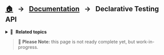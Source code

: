## [🏠][home] &nbsp; → &nbsp; [Documentation][api] &nbsp; → &nbsp; **Declarative Testing API**

<details>
  <summary>🧭 &nbsp;<b>Related topics</b></summary>

> ### First Steps
>
> Learn how to integrate ngtx into your test cases step by step. The [first steps page][firststeps] is the perfect starting point, when you never worked with ngtx before.
>
> ### Writing Good Tests
>
> Learn how to write [robust and readable tests][goodtests].
>
> ### Feature API
>
> Formal documentation of ngtx' [imperative test helpers][api].

---

</details>

> 🚧 **Please Note:** this page is not ready complete yet, but work-in-progress.

[api]: ./DOCUMENTATION.md
[goodtests]: ./GOOD_TESTS.md
[firststeps]: ./FIRST_STEPS.md
[home]: ../README.md

